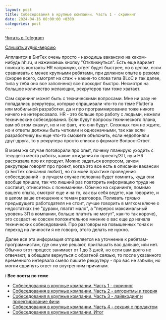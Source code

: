 ```yaml
---
layout: post
title: Собеседования в крупные компании. Часть 1 - скрининг
date: 2024-04-16 00:00:00 +0300
categories: post
---
```


[Читать в Telegram](https://t.me/fluttermiddlepodcast/194)

[Слушать аудио-версию](https://podcasts.apple.com/ru/podcast/flutter-developer-talks/id1648922484?i=1000658504282)

Апплаится в БигТех очень просто - находишь вакансию на каком-нибудь hh.ru, и нажимаешь кнопку "Откликнуться". Есть еще
вариант поискать контакты HR напрямую, ответ будет быстрее, но в целом, если сравнивать с менее крупными ребятами, при
должном опыте в резюме (скорее всего, смотрят на стаж + какие-то слова типа BLoC и так далее, типа у тебя оно все
заполнено) все проходит быстро. Несмотря на большое количество желающих, рекрутеров там тоже хватает.

Сам скрининг может быть с техническими вопросами. Мне ни разу не попадались рекрутеры, которые спрашивали что-то по теме
Flutter'а или мобильной разработки, да и про программирование тоже никого ничего не интересовало. HR - это больше про
работу с людьми, нежели технические собеседования. Если будут вопросы технического плана, вам об этом скажут, но и не
факт, что они будут. Сложных тем не ждите, но и ответы должны быть четкими и однозначными, так как если разработчику вы
еще что-то сможете объяснить, если недопоняли друг-друга, то у рекрутера просто список в формате Вопрос-Ответ.

В моем же случае поговорили про опыт, почему планирую уходить с текущего места работы, какие ожидания по проекту/ЗП, ну
и HR рассказала про их продукт. Можно задаться вопросом, зачем рекрутеры говорят про проект, когда это все есть в
описании вакансии (а БигТех описания любит), но по моей практике проведения собеседований - в лучшем случае половина
будет помнить, куда они вообще пришли, так что лишний раз повторить информацию труда не составит, отнеситесь с
пониманием. Обычно на скрининге, помимо вашего опыта, смотрят еще и на то, как вы себя ведете, как говорите, и в целом
ваше отношение к темам разговора. Поливать грязью предыдущего работодателя не стоит, лучше говорить в мягком ключе о
недостатках (не "дураки, платят мало", а "перерос максимальный уровень ЗП в компании, больше платить не могут", как-то
так короче), это создаст не совсем положительное мнение о вас еще до начала технических собеседований. Про разговоры на
повышенных тонах и переход на личности я не говорю, этого делать не нужно.

Далее вся эта информация отправляется на уточнение к ребятам-программистам, где они уже решают, приглашать вас дальше,
или нет. Обычно этот процесс занимает от 1 до 3 дней, но если вам долго не отвечают, а обещали вернуться с обратной
связью, то после указанного временного интервала смело пишите рекрутеру - про вас не забыли, но могли сдвинуть ответ по
внутренним причинам.

ℹ️ **Все посты по теме**

- [Собеседования в крупные компании. Часть 1 - скрининг](https://t.me/fluttermiddlepodcast/194)
- [Собеседования в крупные компании. Часть 2 - алгоритмы и теория](https://t.me/fluttermiddlepodcast/195)
- [Собеседования в крупные компании. Часть 3 - лайвкодинг и проектирование фичи](https://t.me/fluttermiddlepodcast/197)
- [Собеседования в крупные компании. Часть 4 - секция с продактом](https://t.me/fluttermiddlepodcast/198)
- [Собеседования в крупные компании. Итог](https://t.me/fluttermiddlepodcast/199)
